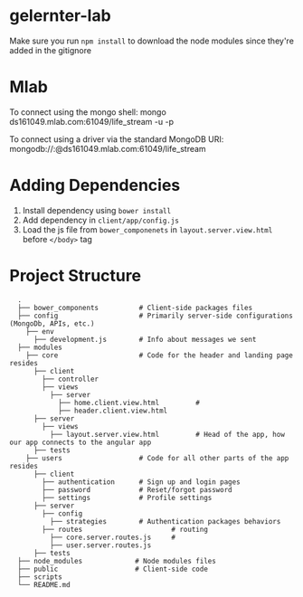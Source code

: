 # gelernter-lab
Make sure you run `npm install` to download the node modules since they're added in the gitignore

# Mlab
To connect using the mongo shell:
mongo ds161049.mlab.com:61049/life_stream -u <dbuser> -p <dbpassword>

To connect using a driver via the standard MongoDB URI:
mongodb://<dbuser>:<dbpassword>@ds161049.mlab.com:61049/life_stream

# Adding Dependencies
1. Install dependency using `bower install`
2. Add dependency in `client/app/config.js`
3. Load the js file from `bower_componenets` in `layout.server.view.html` before `</body>` tag

# Project Structure
```
  .
  ├── bower_components          # Client-side packages files
  ├── config                    # Primarily server-side configurations (MongoDb, APIs, etc.)
    ├── env
      ├── development.js        # Info about messages we sent
  ├── modules    
    ├── core                    # Code for the header and landing page resides
      ├── client
        ├── controller     
        ├── views
          ├── server
            ├── home.client.view.html         #
            ├── header.client.view.html
      ├── server
        ├── views
          ├── layout.server.view.html         # Head of the app, how our app connects to the angular app
      ├── tests
    ├── users                   # Code for all other parts of the app resides
      ├── client
        ├── authentication      # Sign up and login pages
        ├── password            # Reset/forgot password
        ├── settings            # Profile settings
      ├── server
        ├── config
          ├── strategies        # Authentication packages behaviors
        ├── routes                      # routing
          ├── core.server.routes.js     #
          ├── user.server.routes.js
      ├── tests
  ├── node_modules             # Node modules files
  ├── public                   # Client-side code
  ├── scripts
  └── README.md
  ```

